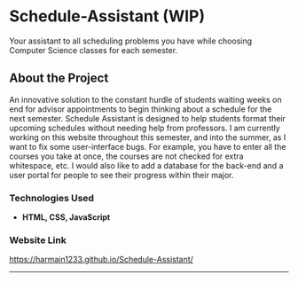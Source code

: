# Schedule-Assistant (WIP)
Your assistant to all scheduling problems you have while choosing Computer Science classes for each semester.

## About the Project
An innovative solution to the constant hurdle of students waiting weeks on end for advisor appointments to begin thinking about a schedule for the next semester. Schedule Assistant is designed to help students format their upcoming schedules without needing help from professors. 
  I am currently working on this website throughout this semester, and into the summer, as I want to fix some user-interface bugs. For example, you have to enter all the courses you take at once, the courses are not checked for extra whitespace, etc. I would also like to add a database for the back-end and a user portal for people to see their progress within their major. 


### Technologies Used
- **HTML, CSS, JavaScript**

###  Website Link
https://harmain1233.github.io/Schedule-Assistant/
    


---

